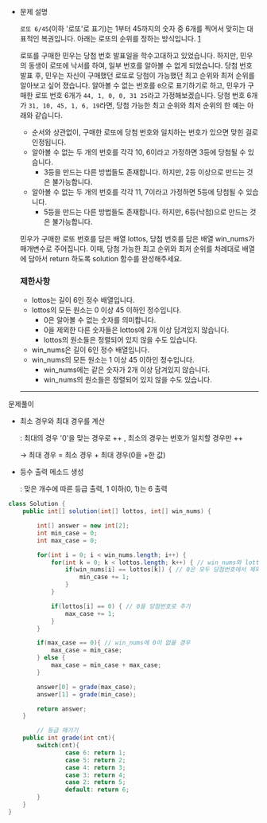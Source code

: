 - 문제 설명

    `로또 6/45`(이하 '로또'로 표기)는 1부터 45까지의 숫자 중 6개를 찍어서 맞히는 대표적인 복권입니다. 아래는 로또의 순위를 정하는 방식입니다. [1](https://programmers.co.kr/learn/courses/30/lessons/77484#fn1)


    로또를 구매한 민우는 당첨 번호 발표일을 학수고대하고 있었습니다. 하지만, 민우의 동생이 로또에 낙서를 하여, 일부 번호를 알아볼 수 없게 되었습니다. 당첨 번호 발표 후, 민우는 자신이 구매했던 로또로 당첨이 가능했던 최고 순위와 최저 순위를 알아보고 싶어 졌습니다. 알아볼 수 없는 번호를 `0`으로 표기하기로 하고, 민우가 구매한 로또 번호 6개가 `44, 1, 0, 0, 31 25`라고 가정해보겠습니다. 당첨 번호 6개가 `31, 10, 45, 1, 6, 19`라면, 당첨 가능한 최고 순위와 최저 순위의 한 예는 아래와 같습니다.


    - 순서와 상관없이, 구매한 로또에 당첨 번호와 일치하는 번호가 있으면 맞힌 걸로 인정됩니다.
    - 알아볼 수 없는 두 개의 번호를 각각 10, 6이라고 가정하면 3등에 당첨될 수 있습니다.
        - 3등을 만드는 다른 방법들도 존재합니다. 하지만, 2등 이상으로 만드는 것은 불가능합니다.
    - 알아볼 수 없는 두 개의 번호를 각각 11, 7이라고 가정하면 5등에 당첨될 수 있습니다.
        - 5등을 만드는 다른 방법들도 존재합니다. 하지만, 6등(낙첨)으로 만드는 것은 불가능합니다.

    민우가 구매한 로또 번호를 담은 배열 lottos, 당첨 번호를 담은 배열 win_nums가 매개변수로 주어집니다. 이때, 당첨 가능한 최고 순위와 최저 순위를 차례대로 배열에 담아서 return 하도록 solution 함수를 완성해주세요.

    ### 제한사항

    - lottos는 길이 6인 정수 배열입니다.
    - lottos의 모든 원소는 0 이상 45 이하인 정수입니다.
        - 0은 알아볼 수 없는 숫자를 의미합니다.
        - 0을 제외한 다른 숫자들은 lottos에 2개 이상 담겨있지 않습니다.
        - lottos의 원소들은 정렬되어 있지 않을 수도 있습니다.
    - win_nums은 길이 6인 정수 배열입니다.
    - win_nums의 모든 원소는 1 이상 45 이하인 정수입니다.
        - win_nums에는 같은 숫자가 2개 이상 담겨있지 않습니다.
        - win_nums의 원소들은 정렬되어 있지 않을 수도 있습니다.

    ---


문제풀이

- 최소 경우와 최대 경우를 계산

    : 최대의 경우 '0'을 맞는 경우로 ++ , 최소의 경우는 번호가 일치할 경우만 ++ 

    → 최대 경우 = 최소 경우 + 최대 경우(0을 +한 값)

- 등수 출력 메소드 생성

    : 맞은 개수에 따른 등급 출력, 1 이하(0, 1)는 6 출력

```java
class Solution {
    public int[] solution(int[] lottos, int[] win_nums) {

        int[] answer = new int[2];
        int min_case = 0;
        int max_case = 0;

        for(int i = 0; i < win_nums.length; i++) {
            for(int k = 0; k < lottos.length; k++) { // win_nums와 lottos 비교
                if(win_nums[i] == lottos[k]) { // 0은 모두 당첨번호에서 제외 
                    min_case += 1;
                }
            }

            if(lottos[i] == 0) { // 0을 당첨번호로 추가 
                max_case += 1;
            }
        }

        if(max_case == 0){ // win_nums에 0이 없을 경우 
            max_case = min_case;
        } else {
            max_case = min_case + max_case;
        }

        answer[0] = grade(max_case);
        answer[1] = grade(min_case);

        return answer;
    }

		// 등급 매기기 
    public int grade(int cnt){
        switch(cnt){
                case 6: return 1;
                case 5: return 2;
                case 4: return 3;
                case 3: return 4;
                case 2: return 5;
                default: return 6;
        }
    }
}
```
